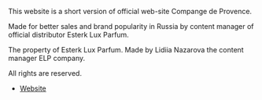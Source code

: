 This website is a short version of official web-site Compange de Provence.

Made for better sales and brand popularity in Russia by content manager of official distributor Esterk Lux Parfum.


The property of Esterk Lux Parfum.
Made by Lidiia Nazarova the content manager ELP company.

All rights are reserved.

* [Website](https://molecule.ru/cdp/)